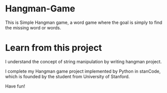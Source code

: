 # Hangman-Game

This is Simple Hangman game, a word game where the goal is simply to find the missing word or words.

# Learn from this project

I understand the concept of string manipulation by writing hangman project.

I complete my Hangman game project implemented by Python in stanCode, which is founded by the student from University of Stanford.

Have fun!
